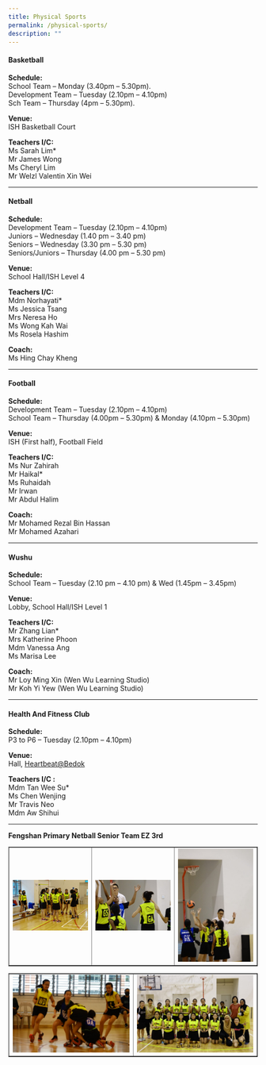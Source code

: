 ```yaml
---
title: Physical Sports
permalink: /physical-sports/
description: ""
---
```

<h4><strong>Basketball</strong></h4>
<p><strong>Schedule:<br /></strong>School Team &ndash; Monday (3.40pm &ndash; 5.30pm).<br />Development Team&nbsp;&ndash; Tuesday (2.10pm &ndash; 4.10pm)<br />Sch Team &ndash; Thursday (4pm &ndash; 5.30pm).</p>
<p><strong>Venue:<br /></strong>ISH Basketball Court</p>
<p><strong>Teachers I/C:<br /></strong>Ms Sarah Lim*<br />Mr&nbsp;James Wong<br />Ms Cheryl Lim<br />Mr&nbsp;Welzl Valentin Xin Wei</p>
<hr />
<h4><strong>Netball</strong></h4>
<p><strong>Schedule:<br /></strong>Development Team&nbsp;&ndash; Tuesday (2.10pm &ndash; 4.10pm)<br />Juniors &ndash; Wednesday (1.40&nbsp;pm &ndash; 3.40 pm)<br />Seniors &ndash; Wednesday (3.30 pm &ndash; 5.30 pm)<br />Seniors/Juniors &ndash; Thursday (4.00 pm &ndash; 5.30 pm)</p>
<p><strong>Venue:<br /></strong>School Hall/ISH Level 4</p>
<p><strong>Teachers I/C:<br /></strong>Mdm Norhayati*<br />Ms Jessica Tsang<br />Mrs Neresa Ho<br />Ms Wong Kah Wai<br />Ms Rosela Hashim</p>
<p><strong>Coach:<br /></strong>Ms Hing Chay Kheng</p>
<hr />
<h4><strong>Football</strong></h4>
<p><strong>Schedule:<br /></strong>Development Team&nbsp;&ndash; Tuesday (2.10pm &ndash; 4.10pm)<br />School Team &ndash; Thursday (4.00pm &ndash; 5.30pm) &amp; Monday (4.10pm &ndash; 5.30pm)</p>
<p><strong>Venue:<br /></strong>ISH (First half), Football Field</p>
<p><strong>Teachers I/C:<br /></strong>Ms Nur Zahirah<br />Mr Haikal*<br />Ms Ruhaidah<br />Mr Irwan<br />Mr Abdul Halim</p>
<p><strong>Coach:<br /></strong>Mr Mohamed Rezal Bin Hassan<br />Mr Mohamed Azahari</p>
<hr />
<h4><strong>Wushu</strong></h4>
<p><strong>Schedule:<br /></strong>School Team &ndash; Tuesday (2.10 pm &ndash; 4.10 pm) &amp; Wed (1.45pm &ndash; 3.45pm)</p>
<p><strong>Venue:<br /></strong>Lobby, School Hall/ISH Level 1</p>
<p><strong>Teachers I/C:<br /></strong>Mr Zhang Lian*<br />Mrs Katherine Phoon<br />Mdm Vanessa Ang<br />Ms Marisa Lee</p>
<p><strong>Coach:<br /></strong>Mr Loy Ming Xin&nbsp;(Wen Wu Learning Studio)<br />Mr Koh Yi Yew&nbsp;(Wen Wu Learning Studio)</p>
<hr />
<h4><strong>Health And Fitness Club</strong></h4>
<p><strong>Schedule:<br /></strong>P3 to P6 &ndash; Tuesday (2.10pm &ndash; 4.10pm)</p>
<p><strong>Venue:<br /></strong>Hall, <a href="mailto:Heartbeat@Bedok">Heartbeat@Bedok</a></p>
<p><strong>Teachers I/C :<br /></strong>Mdm Tan Wee Su*<br />Ms Chen Wenjing<br />Mr Travis Neo<br />Mdm Aw Shihui</p>
<hr>
<p><strong>Fengshan Primary Netball Senior Team EZ 3rd</strong></p>
<table style="border-collapse: collapse; width: 100%;" border="1">
<tbody>
<tr>
<td style="width: 33.3333%;"><img src="/images/ps1.jpg"></td>
<td style="width: 33.3333%;"><img src="/images/ps2.jpg"></td>
<td style="width: 33.3333%;"><img src="/images/ps3.jpg"></td>
</tr>
</tbody>
</table>
<table style="border-collapse: collapse; width: 100%;" border="1">
<tbody>
<tr>
<td style="width: 50%;"><img src="/images/ps4.jpg"></td>
<td style="width: 50%;"><img src="/images/ps5.jpg"></td>
</tr>
</tbody>
</table>